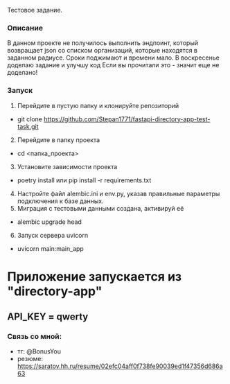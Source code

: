 Тестовое задание.

### Описание
В данном проекте не получилось выполнить эндпоинт, который
возвращает json со списком организаций, которые
находятся в заданном радиусе.
Сроки поджимают и времени мало.
В воскресенье доделаю задание и улучшу код
Если вы прочитали это - значит еще не доделано!

### Запуск
1. Перейдите в пустую папку и клонируйте репозиторий
 - git clone https://github.com/Stepan1771/fastapi-directory-app-test-task.git
2. Перейдите в папку проекта
 - cd <папка_проекта>
3. Установите зависимости проекта
 - poetry install или pip install -r requirements.txt
4. Настройте файл alembic.ini и env.py, указав правильные параметры подключения к базе данных.
5. Миграция с тестовыми данными создана, активируй её
 - alembic upgrade head
6. Запуск сервера uvicorn
 - uvicorn main:main_app

# Приложение запускается из "directory-app"

## API_KEY = qwerty 


### Связь со мной:
- тг: @BonusYou
- резюме: https://saratov.hh.ru/resume/02efc04aff0f738fe90039ed1f47356d686a63
